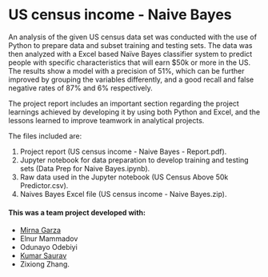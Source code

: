 # US census income - Naive Bayes

An analysis of the given US census data set was conducted with the use of Python to prepare data and subset training and testing sets. The data was then analyzed with a Excel based Naïve Bayes classifier system to predict people with specific characteristics that will earn $50k or more in the US.  The results show a model with a precision of 51%, which can be further improved by grouping the variables differently, and a good recall and false negative rates of 87% and 6% respectively.

The project report includes an important section regarding the project learnings achieved by developing it by using both Python and Excel, and the lessons learned to improve teamwork in analytical projects. 

The files included are:
1. Project report (US census income - Naive Bayes - Report.pdf).
2. Jupyter notebook for data preparation to develop training and testing sets (Data Prep for Naive Bayes.ipynb).
3. Raw data used in the Jupyter notebook (US Census Above 50k Predictor.csv).
4. Naives Bayes Excel file (US census income - Naive Bayes.zip).

#### This was a team project developed with:
- [Mirna Garza](https://github.com/mirnagarzag)
- Elnur Mammadov
- Odunayo Odebiyi
- [Kumar Saurav](https://github.com/Kmrsaurav1991)
- Zixiong Zhang.
